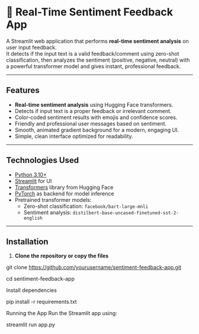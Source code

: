 # 🧠 Real-Time Sentiment Feedback App

A Streamlit web application that performs **real-time sentiment analysis** on user input feedback.  
It detects if the input text is a valid feedback/comment using zero-shot classification, then analyzes the sentiment (positive, negative, neutral) with a powerful transformer model and gives instant, professional feedback.

---

## Features

- **Real-time sentiment analysis** using Hugging Face transformers.
- Detects if input text is a proper feedback or irrelevant comment.
- Color-coded sentiment results with emojis and confidence scores.
- Friendly and professional user messages based on sentiment.
- Smooth, animated gradient background for a modern, engaging UI.
- Simple, clean interface optimized for readability.

---

## Technologies Used

- [Python 3.10+](https://www.python.org/)
- [Streamlit](https://streamlit.io/) for UI
- [Transformers](https://huggingface.co/transformers/) library from Hugging Face
- [PyTorch](https://pytorch.org/) as backend for model inference
- Pretrained transformer models:
  - Zero-shot classification: `facebook/bart-large-mnli`
  - Sentiment analysis: `distilbert-base-uncased-finetuned-sst-2-english`

---

## Installation

1. **Clone the repository or copy the files**

git clone https://github.com/yourusername/sentiment-feedback-app.git

cd sentiment-feedback-app

Install dependencies

pip install -r requirements.txt

Running the App
Run the Streamlit app using:

streamlit run app.py
